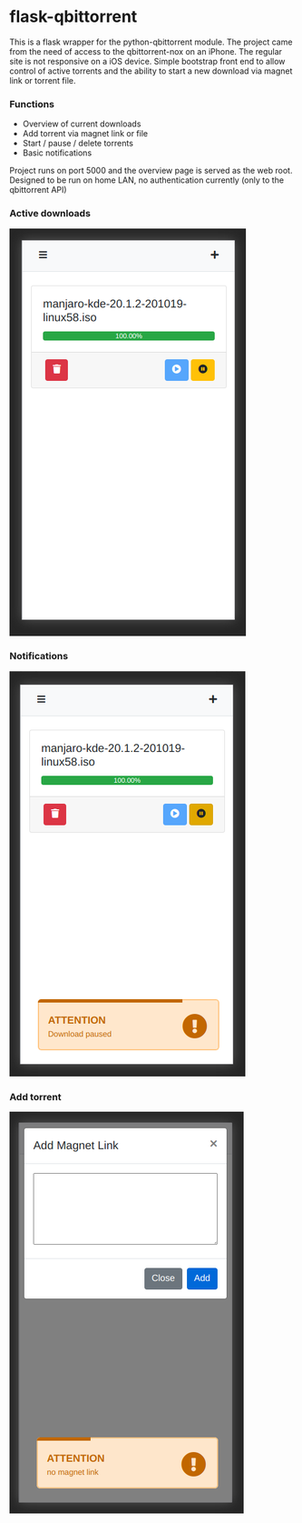 # flask-qbittorrent

This is a flask wrapper for the python-qbittorrent module. The project came from the need of access to the qbittorrent-nox on an iPhone. The regular site is not responsive on a iOS device. Simple bootstrap front end to allow control of active torrents and the ability to start a new download via magnet link or torrent file.

### Functions
* Overview of current downloads
* Add torrent via magnet link or file
* Start / pause / delete torrents
* Basic notifications

Project runs on port 5000 and the overview page is served as the web root. Designed to be run on home LAN, no authentication currently (only to the qbittorrent API)

### Active downloads
![](/images/active-downloads.png)

### Notifications
![](/images/basic-notification.png)

### Add torrent
![](/images/add-torrent.png)
